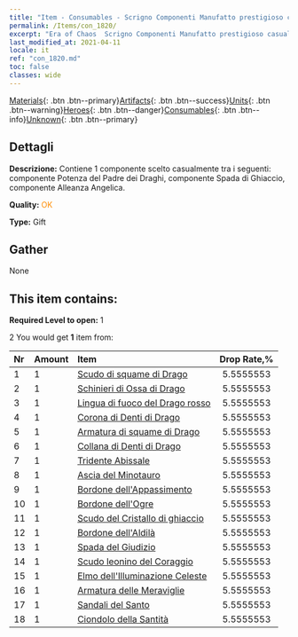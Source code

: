 ```yaml
---
title: "Item - Consumables - Scrigno Componenti Manufatto prestigioso casuale"
permalink: /Items/con_1820/
excerpt: "Era of Chaos  Scrigno Componenti Manufatto prestigioso casuale"
last_modified_at: 2021-04-11
locale: it
ref: "con_1820.md"
toc: false
classes: wide
---
```

 [Materials](/it/Items/){: .btn .btn--primary}[Artifacts](/it/Items/Artifacts/){: .btn .btn--success}[Units](/it/Items/Units/){: .btn .btn--warning}[Heroes](/it/Items/Heroes/){: .btn .btn--danger}[Consumables](/it/Items/Consumables/){: .btn .btn--info}[Unknown](/it/Items/Unknown/){: .btn .btn--primary}

## Dettagli
 **Descrizione:** Contiene 1 componente scelto casualmente tra i seguenti: componente Potenza del Padre dei Draghi, componente Spada di Ghiaccio, componente Alleanza Angelica.

 **Quality:** <span style="color: #FF8C00">OK</span>

 **Type:** Gift

## Gather

  None

## This item contains:

 **Required Level to open:** 1

 2 You would get **1** item  from:

  | Nr | Amount |     Item    | Drop Rate,% |
  |:---|:-------|:------------|:---------:|
  | 1 | 1 | [Scudo di squame di Drago](/it/Items/art_144/) | 5.5555553 | 
  | 2 | 1 | [Schinieri di Ossa di Drago](/it/Items/art_145/) | 5.5555553 | 
  | 3 | 1 | [Lingua di fuoco del Drago rosso](/it/Items/art_146/) | 5.5555553 | 
  | 4 | 1 | [Corona di Denti di Drago](/it/Items/art_147/) | 5.5555553 | 
  | 5 | 1 | [Armatura di squame di Drago](/it/Items/art_148/) | 5.5555553 | 
  | 6 | 1 | [Collana di Denti di Drago](/it/Items/art_149/) | 5.5555553 | 
  | 7 | 1 | [Tridente Abissale](/it/Items/art_160/) | 5.5555553 | 
  | 8 | 1 | [Ascia del Minotauro](/it/Items/art_161/) | 5.5555553 | 
  | 9 | 1 | [Bordone dell'Appassimento](/it/Items/art_162/) | 5.5555553 | 
  | 10 | 1 | [Bordone dell'Ogre](/it/Items/art_163/) | 5.5555553 | 
  | 11 | 1 | [Scudo del Cristallo di ghiaccio](/it/Items/art_164/) | 5.5555553 | 
  | 12 | 1 | [Bordone dell'Aldilà](/it/Items/art_165/) | 5.5555553 | 
  | 13 | 1 | [Spada del Giudizio](/it/Items/art_150/) | 5.5555553 | 
  | 14 | 1 | [Scudo leonino del Coraggio](/it/Items/art_151/) | 5.5555553 | 
  | 15 | 1 | [Elmo dell'Illuminazione Celeste](/it/Items/art_152/) | 5.5555553 | 
  | 16 | 1 | [Armatura delle Meraviglie](/it/Items/art_153/) | 5.5555553 | 
  | 17 | 1 | [Sandali del Santo](/it/Items/art_154/) | 5.5555553 | 
  | 18 | 1 | [Ciondolo della Santità](/it/Items/art_155/) | 5.5555553 | 
